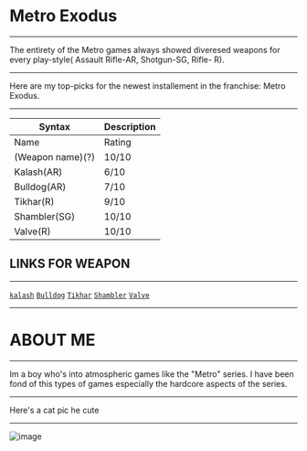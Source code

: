 # Metro Exodus

---

The entirety of the Metro games always showed diveresed weapons for every play-style( Assault Rifle-AR, Shotgun-SG, Rifle- R).

---

Here are my top-picks for the newest installement in the franchise: Metro Exodus.

---

| Syntax | Description |
| ----------- | ----------- |
| Name | Rating |
| (Weapon name)(?) | 10/10 |
| Kalash(AR) | 6/10 |
| Bulldog(AR) | 7/10 |
| Tikhar(R) | 9/10 |
| Shambler(SG) | 10/10 |
| Valve(R) | 10/10 |

## LINKS FOR WEAPON

---

[`kalash`](https://metrovideogame.fandom.com/wiki/Kalash_(AK-74M))
[`Bulldog`](https://metrovideogame.fandom.com/wiki/Bulldog)
[`Tikhar`](https://metrovideogame.fandom.com/wiki/Tihar)
[`Shambler`](https://www.metrothegame.com/game/weapons/shambler-shot-gun/)
[`Valve`](https://metrovideogame.fandom.com/wiki/Valve)

---

# ABOUT ME

---

Im a boy who's into atmospheric games like the "Metro" series. I have been fond of this types of games especially the hardcore aspects of the series.

---

Here's a cat pic he cute

---

![image](https://user-images.githubusercontent.com/118531367/203471290-48b5d642-5f1f-4a96-b7cd-08f20b9909b7.png)


